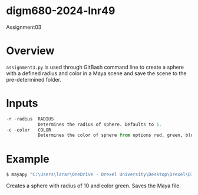 # digm680-2024-lnr49
Assignment03

# Overview
`assignment3.py` is used through GitBash command line to create a sphere with a defined radius and color in a Maya scene and save the scene to the pre-determined folder.


# Inputs
```python
-r -radius  RADIUS
            Determines the radius of sphere. Defaults to 1.
-c -color   COLOR
            Determines the color of sphere from options red, green, blue. Defaults to red.
```


# Example
```python
$ mayapy "C:\Users\larar\OneDrive - Drexel University\Desktop\Drexel\DIGM T680 - TD fr Anim\Assignments\assignment03 code.py" -r 10 -c green
```

Creates a sphere with radius of 10 and color green. Saves the Maya file.
